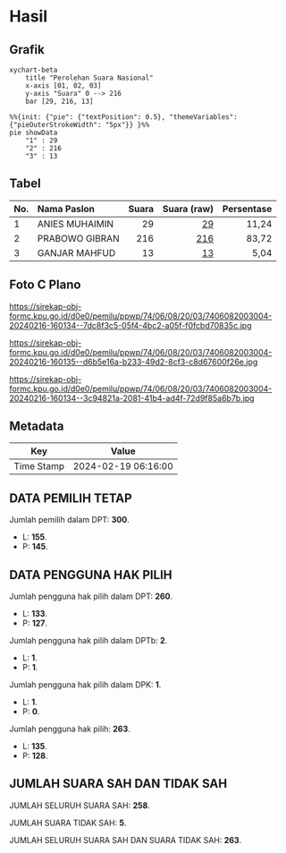 # Hasil

## Grafik

```mermaid
xychart-beta
    title "Perolehan Suara Nasional"
    x-axis [01, 02, 03]
    y-axis "Suara" 0 --> 216
    bar [29, 216, 13]
```

```mermaid
%%{init: {"pie": {"textPosition": 0.5}, "themeVariables": {"pieOuterStrokeWidth": "5px"}} }%%
pie showData
    "1" : 29
    "2" : 216
    "3" : 13
```

## Tabel

| No. | Nama Paslon    | Suara | Suara (raw) | Persentase |
|:--- |:-------------- | -----:| -----------:| ----------:|
| 1   | ANIES MUHAIMIN | 29    | [29][p-1]   | 11,24      |
| 2   | PRABOWO GIBRAN | 216   | [216][p-2]  | 83,72      |
| 3   | GANJAR MAHFUD  | 13    | [13][p-3]   | 5,04       |


[p-1]: https://github.com/gigit-pemilu/pemilu-2024/blob/main/pilpres/hitung-suara/sub/74-sulawesi-tenggara/sub/06-bombana/sub/08-mata-oleo/sub/2003-pulau-tambako/sub/004-tps/sub/paslon-1.txt
[p-2]: https://github.com/gigit-pemilu/pemilu-2024/blob/main/pilpres/hitung-suara/sub/74-sulawesi-tenggara/sub/06-bombana/sub/08-mata-oleo/sub/2003-pulau-tambako/sub/004-tps/sub/paslon-2.txt
[p-3]: https://github.com/gigit-pemilu/pemilu-2024/blob/main/pilpres/hitung-suara/sub/74-sulawesi-tenggara/sub/06-bombana/sub/08-mata-oleo/sub/2003-pulau-tambako/sub/004-tps/sub/paslon-3.txt

## Foto C Plano

https://sirekap-obj-formc.kpu.go.id/d0e0/pemilu/ppwp/74/06/08/20/03/7406082003004-20240216-160134--7dc8f3c5-05f4-4bc2-a05f-f0fcbd70835c.jpg

https://sirekap-obj-formc.kpu.go.id/d0e0/pemilu/ppwp/74/06/08/20/03/7406082003004-20240216-160135--d6b5e16a-b233-49d2-8cf3-c8d67600f26e.jpg

https://sirekap-obj-formc.kpu.go.id/d0e0/pemilu/ppwp/74/06/08/20/03/7406082003004-20240216-160134--3c94821a-2081-41b4-ad4f-72d9f85a6b7b.jpg


## Metadata

| Key        | Value               |
| ---------- | ------------------- |
| Time Stamp | 2024-02-19 06:16:00 |


## DATA PEMILIH TETAP

Jumlah pemilih dalam DPT: **300**.
 * L: **155**.
 * P: **145**.

## DATA PENGGUNA HAK PILIH

Jumlah pengguna hak pilih dalam DPT: **260**.
 * L: **133**.
 * P: **127**.

Jumlah pengguna hak pilih dalam DPTb: **2**.
 * L: **1**.
 * P: **1**.

Jumlah pengguna hak pilih dalam DPK: **1**.
 * L: **1**.
 * P: **0**.

Jumlah pengguna hak pilih: **263**.
 * L: **135**.
 * P: **128**.

## JUMLAH SUARA SAH DAN TIDAK SAH

JUMLAH SELURUH SUARA SAH: **258**.

JUMLAH SUARA TIDAK SAH: **5**.

JUMLAH SELURUH SUARA SAH DAN SUARA TIDAK SAH: **263**.


